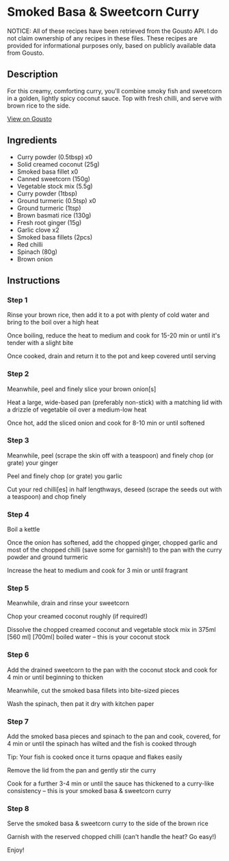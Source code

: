 # Smoked Basa & Sweetcorn Curry

NOTICE: All of these recipes have been retrieved from the Gousto API. I do not claim ownership of any recipes in these files. These recipes are provided for informational purposes only, based on publicly available data from Gousto.

## Description

For this creamy, comforting curry, you'll combine smoky fish and sweetcorn in a golden, lightly spicy coconut sauce. Top with fresh chilli, and serve with brown rice to the side.  

[View on Gousto](https://www.gousto.co.uk/recipes/cookbook/smoky-fish-sweetcorn-curry)

## Ingredients

- Curry powder (0.5tbsp) x0
- Solid creamed coconut (25g)
- Smoked basa fillet x0
- Canned sweetcorn (150g)
- Vegetable stock mix (5.5g)
- Curry powder (1tbsp)
- Ground turmeric (0.5tsp) x0
- Ground turmeric (1tsp)
- Brown basmati rice (130g)
- Fresh root ginger (15g)
- Garlic clove x2
- Smoked basa fillets (2pcs)
- Red chilli
- Spinach (80g)
- Brown onion

## Instructions


### Step 1

Rinse your brown rice, then add it to a pot with plenty of cold water and bring to the boil over a high heat

Once boiling, reduce the heat to medium and cook for 15-20 min or until it's tender with a slight bite

Once cooked, drain and return it to the pot and keep covered until serving


### Step 2

Meanwhile, peel and finely slice your brown onion[s]

Heat a large, wide-based pan (preferably non-stick) with a matching lid with a drizzle of vegetable oil over a medium-low heat

Once hot, add the sliced onion and cook for 8-10 min or until softened


### Step 3

Meanwhile, peel (scrape the skin off with a teaspoon) and finely chop (or grate) your ginger

Peel and finely chop (or grate) you garlic

Cut your red chilli[es] in half lengthways, deseed (scrape the seeds out with a teaspoon) and chop finely


### Step 4

Boil a kettle

Once the onion has softened, add the chopped ginger, chopped garlic and most of the chopped chilli (save some for garnish!) to the pan with the curry powder and ground turmeric

Increase the heat to medium and cook for 3 min or until fragrant


### Step 5

Meanwhile, drain and rinse your sweetcorn

Chop your creamed coconut roughly (if required!)

Dissolve the chopped creamed coconut and vegetable stock mix in 375ml <span class="text-purple">[560 ml]</span> <span class="text-danger">[700ml]</span> boiled water – this is your coconut stock


### Step 6

Add the drained sweetcorn to the pan with the coconut stock and cook for 4 min or until beginning to thicken

Meanwhile, cut the smoked basa fillets into bite-sized pieces

Wash the spinach, then pat it dry with kitchen paper


### Step 7

Add the smoked basa pieces and spinach to the pan and cook, covered, for 4 min or until the spinach has wilted and the fish is cooked through

Tip: Your fish is cooked once it turns opaque and flakes easily

Remove the lid from the pan and gently stir the curry

Cook for a further 3-4 min or until the sauce has thickened to a curry-like consistency – this is your smoked basa & sweetcorn curry

### Step 8

Serve the smoked basa & sweetcorn curry to the side of the brown rice

Garnish with the reserved chopped chilli (can't handle the heat? Go easy!)

Enjoy!

